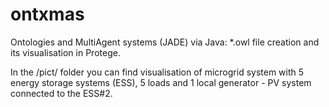 # ontxmas
Ontologies and MultiAgent systems (JADE) via Java: *.owl file creation and its visualisation in Protege.

In the /pict/ folder you can find visualisation of microgrid system with 5 energy storage systems (ESS), 5 loads and 1 local generator - PV system connected to the ESS#2.
